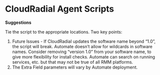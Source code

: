 # CloudRadial Agent Scripts 

**Suggestions**

Tie the script to the appropriate locations.  Two key points:

1.	Future Issues - If CloudRadial updates the software name beyond “1.0”, the script will break.  Automate doesn’t allow for wildcards in software names.  Consider removing “version 1.0” from your software name, to give more flexibility for install checks.  Automate can search on running services, etc. but that may not be true of all RMM platforms.
2.	The Extra Field parameters will vary by Automate deployment.

